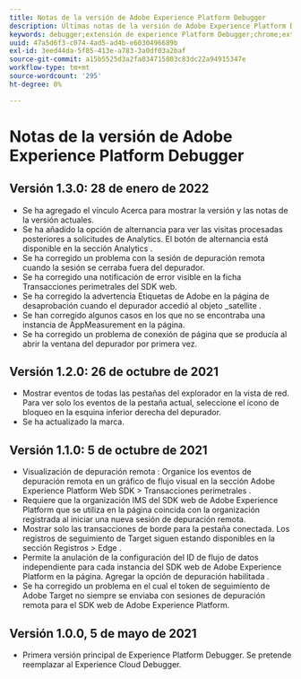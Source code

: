 ```yaml
---
title: Notas de la versión de Adobe Experience Platform Debugger
description: Últimas notas de la versión de Adobe Experience Platform Debugger.
keywords: debugger;extensión de experience Platform Debugger;chrome;extensión;notas de la versión
uuid: 47a5d6f3-c074-4ad5-ad4b-e6030496689b
exl-id: 3eed44da-5f85-413e-a783-3a0df03a2baf
source-git-commit: a15b5525d3a2fa034715803c83dc22a94915347e
workflow-type: tm+mt
source-wordcount: '295'
ht-degree: 0%

---
```


# Notas de la versión de Adobe Experience Platform Debugger

## Versión 1.3.0: 28 de enero de 2022

* Se ha agregado el vínculo Acerca para mostrar la versión y las notas de la versión actuales.
* Se ha añadido la opción de alternancia para ver las visitas procesadas posteriores a solicitudes de Analytics. El botón de alternancia está disponible en la sección Analytics .
* Se ha corregido un problema con la sesión de depuración remota cuando la sesión se cerraba fuera del depurador.
* Se ha corregido una notificación de error visible en la ficha Transacciones perimetrales del SDK web.
* Se ha corregido la advertencia Etiquetas de Adobe en la página de desaprobación cuando el depurador accedió al objeto _satellite .
* Se han corregido algunos casos en los que no se encontraba una instancia de AppMeasurement en la página.
* Se ha corregido un problema de conexión de página que se producía al abrir la ventana del depurador por primera vez.

## Versión 1.2.0: 26 de octubre de 2021

* Mostrar eventos de todas las pestañas del explorador en la vista de red. Para ver solo los eventos de la pestaña actual, seleccione el icono de bloqueo en la esquina inferior derecha del depurador.
* Se ha actualizado la marca.

## Versión 1.1.0: 5 de octubre de 2021

* Visualización de depuración remota : Organice los eventos de depuración remota en un gráfico de flujo visual en la sección Adobe Experience Platform Web SDK > Transacciones perimetrales .
* Requiere que la organización IMS del SDK web de Adobe Experience Platform que se utiliza en la página coincida con la organización registrada al iniciar una nueva sesión de depuración remota.
* Mostrar solo las transacciones de borde para la pestaña conectada. Los registros de seguimiento de Target siguen estando disponibles en la sección Registros > Edge .
* Permite la anulación de la configuración del ID de flujo de datos independiente para cada instancia del SDK web de Adobe Experience Platform en la página. Agregar la opción de depuración habilitada .
* Se ha corregido un problema en el cual el token de seguimiento de Adobe Target no siempre se enviaba con sesiones de depuración remota para el SDK web de Adobe Experience Platform.

## Versión 1.0.0, 5 de mayo de 2021

* Primera versión principal de Experience Platform Debugger. Se pretende reemplazar al Experience Cloud Debugger.
